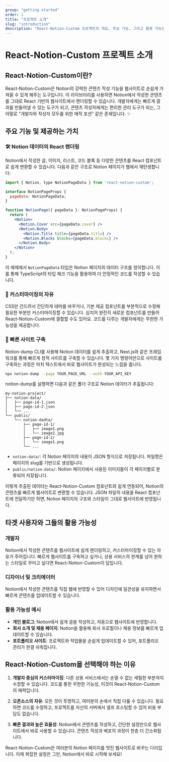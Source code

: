 ```yaml
---
group: "getting-started"
order: 1
title: "프로젝트 소개"
slug: "introduction"
description: "React-Notion-Custom 프로젝트의 개요, 주요 기능, 그리고 활용 가능성에 대해 소개합니다."
---
```


# React-Notion-Custom 프로젝트 소개

## React-Notion-Custom이란?

React-Notion-Custom은 Notion의 강력한 콘텐츠 작성 기능을 웹사이트로 손쉽게 가져올 수 있게 해주는 도구입니다. 이 라이브러리를 사용하면 Notion에서 작성한 콘텐츠를 그대로 React 기반의 웹사이트에서 렌더링할 수 있습니다. 개발자에게는 빠르게 결과를 만들어낼 수 있는 도구가 되고, 콘텐츠 작성자에게는 편리한 관리 도구가 되는, 그야말로 "개발자와 작성자 모두를 위한 매직 포션" 같은 존재입니다. ✨

## 주요 기능 및 제공하는 가치

### 🛠️ Notion 데이터의 React 렌더링

Notion에서 작성한 글, 이미지, 리스트, 코드 블록 등 다양한 콘텐츠를 React 컴포넌트로 쉽게 변환할 수 있습니다. 다음과 같은 구조로 Notion 페이지가 웹에서 재탄생합니다:

```jsx
import { Notion, type NotionPageData } from 'react-notion-custom';

interface NotionPageProps {
  pageData: NotionPageData;
}

function NotionPage({ pageData }: NotionPageProps) {
  return (
    <Notion>
      <Notion.Cover src={pageData.cover} />
      <Notion.Body>
        <Notion.Title title={pageData.title} />
        <Notion.Blocks blocks={pageData.blocks} />
      </Notion.Body>
    </Notion>
  );
}
```

이 예제에서 `NotionPageData` 타입은 Notion 페이지의 데이터 구조를 정의합니다. 이를 통해 TypeScript의 타입 체크 기능을 활용하여 더 안정적인 코드를 작성할 수 있습니다.

### 🎨 커스터마이징의 자유

CSS만 건드려서 간단하게 테마를 바꾸거나, 기본 제공 컴포넌트를 부분적으로 수정해 필요한 부분만 커스터마이징할 수 있습니다. 심지어 완전히 새로운 컴포넌트를 만들어 React-Notion-Custom에 결합할 수도 있어요. 코드를 다루는 개발자에게는 무한한 가능성을 제공합니다.

### 🚀 빠른 사이트 구축

Notion-dump CLI를 사용해 Notion 데이터를 쉽게 추출하고, Next.js와 같은 프레임워크를 통해 빠르게 정적 사이트를 구축할 수 있습니다. 몇 가지 명령어만으로 사이트를 구축하는 과정은 마치 텍스트에서 바로 웹사이트가 완성되는 느낌을 줍니다.

```bash
npx notion-dump --page YOUR_PAGE_URL --auth YOUR_API_KEY
```

notion-dump를 실행하면 다음과 같은 폴더 구조로 Notion 데이터가 추출됩니다:

```
my-notion-project/
├── notion-data/
│   ├── page-id-1.json
│   ├── page-id-2.json
│   └── ...
└── public/
    └── notion-dadta/
        ├── page-id-1/
        │   ├── image1.png
        │   └── image2.jpg
        ├── page-id-2/
        │   └── image1.png
        └── ...
```

- `notion-data/`: 각 Notion 페이지의 내용이 JSON 형식으로 저장됩니다. 파일명은 페이지의 slug를 기반으로 생성됩니다.
- `public/notion-data/`: Notion 페이지에서 사용된 이미지들이 각 페이지별로 분류되어 저장됩니다.

이렇게 추출된 데이터는 React-Notion-Custom 컴포넌트와 쉽게 연동되어, Notion의 콘텐츠를 빠르게 웹사이트로 변환할 수 있습니다. JSON 파일의 내용을 React 컴포넌트에 전달하기만 하면, Notion 페이지의 구조와 스타일이 그대로 웹사이트에 반영됩니다.

## 타겟 사용자와 그들의 활용 가능성

### 개발자

Notion에서 작성한 콘텐츠를 웹사이트에 쉽게 렌더링하고, 커스터마이징할 수 있는 자유가 주어집니다. 빠르게 웹사이트를 구축하고 싶거나, 상용 서비스의 한계를 넘어 원하는 스타일로 꾸미고 싶다면 React-Notion-Custom이 답입니다.

### 디자이너 및 크리에이터

Notion에서 작성한 콘텐츠를 직접 웹에 반영할 수 있어 디자인에 일관성을 유지하면서 빠르게 콘텐츠를 업데이트할 수 있습니다.

### 활용 가능성 예시

- **개인 블로그**: Notion에서 쉽게 글을 작성하고, 자동으로 웹사이트에 반영합니다.
- **회사 소개 및 채용 페이지**: Notion을 활용해 회사 프로필이나 채용 정보를 빠르게 업데이트할 수 있습니다.
- **포트폴리오 사이트**: 프로젝트와 작업물을 손쉽게 업데이트할 수 있어, 포트폴리오 관리가 한결 쉬워집니다.

## React-Notion-Custom을 선택해야 하는 이유

1. **개발자 중심의 커스터마이징**: 다른 상용 서비스에서는 손댈 수 없는 세밀한 부분까지 수정할 수 있습니다. 코드를 통한 무한한 가능성, 이것이 React-Notion-Custom의 매력입니다.

2. **오픈소스의 자유**: 모든 것이 투명하고, 여러분의 손에서 직접 다룰 수 있습니다. 필요하면 코드를 수정하고, 프로젝트를 자신의 서버에서 셀프 호스팅할 수 있어 비용 부담도 없습니다.

3. **빠른 결과와 높은 효율성**: Notion에서 콘텐츠를 작성하고, 간단한 설정만으로 웹사이트에서 바로 사용할 수 있습니다. 콘텐츠 작성과 배포의 과정이 한층 더 간소화됩니다.

React-Notion-Custom은 여러분의 Notion 페이지를 멋진 웹사이트로 바꾸는 다리입니다. 이제 복잡한 설정은 그만, Notion에서 바로 시작해 보세요!
